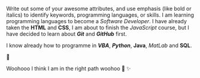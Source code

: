 Write out some of your awesome attributes, and use emphasis (like bold or italics) to identify keywords, programming languages, or skills. 
I am learning programming languages to become a *Software Developer*. I have already taken the **HTML** and **CSS**, I am about to finish the _JavaScript_ course, but I have decided to learn about **_Git_** and ___GitHub___ first.

I know already how to programme in ***VBA***, ___Python___, **Java**, _MatLab_ and **SQL**.

🎉

Woohooo I think I am in the right path woohoo 🎉
✨
